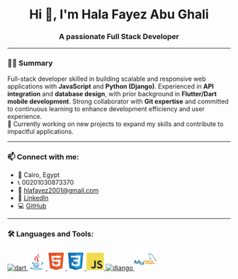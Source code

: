 <h1 align="center">Hi 👋, I'm Hala Fayez Abu Ghali</h1>
<h3 align="center">A passionate Full Stack Developer</h3>

---

### 👩‍💻 Summary
Full-stack developer skilled in building scalable and responsive web applications with **JavaScript** and **Python (Django)**. Experienced in **API integration** and **database design**, with prior background in **Flutter/Dart mobile development**. Strong collaborator with **Git expertise** and committed to continuous learning to enhance development efficiency and user experience.  
🚀 Currently working on new projects to expand my skills and contribute to impactful applications.  

---

### 📫 Connect with me:
- 📍 Cairo, Egypt  
- 📞 00201030873370  
- 📧 [hlafayez2001@gmail.com](mailto:hlafayez2001@gmail.com)  
- 🔗 [LinkedIn](https://www.linkedin.com/in/hala-fayez-abu-ghali-9a5096228/)  
- 💻 [GitHub](https://github.com/HlaFa)  

---

### 🛠 Languages and Tools:
<p align="left"> 
  <a href="https://dart.dev" target="_blank" rel="noreferrer">
    <img src="https://www.vectorlogo.zone/logos/dartlang/dartlang-icon.svg" alt="dart" width="40" height="40"/>
  </a> 
  <a href="https://www.java.com" target="_blank" rel="noreferrer">
    <img src="https://raw.githubusercontent.com/devicons/devicon/master/icons/java/java-original.svg" alt="java" width="40" height="40"/>
  </a> 
  <a href="https://developer.mozilla.org/en-US/docs/Web/HTML" target="_blank" rel="noreferrer">
    <img src="https://raw.githubusercontent.com/devicons/devicon/master/icons/html5/html5-original.svg" alt="html5" width="40" height="40"/>
  </a>
  <a href="https://developer.mozilla.org/en-US/docs/Web/CSS" target="_blank" rel="noreferrer">
    <img src="https://raw.githubusercontent.com/devicons/devicon/master/icons/css3/css3-original.svg" alt="css3" width="40" height="40"/>
  </a>
  <a href="https://developer.mozilla.org/en-US/docs/Web/JavaScript" target="_blank" rel="noreferrer">
    <img src="https://raw.githubusercontent.com/devicons/devicon/master/icons/javascript/javascript-original.svg" alt="javascript" width="40" height="40"/>
  </a>
  <a href="https://www.djangoproject.com/" target="_blank" rel="noreferrer">
    <img src="https://static.djangoproject.com/img/logos/django-logo-negative.svg" alt="django" width="60" height="40"/>
  </a>
  <a href="https://www.mysql.com/" target="_blank" rel="noreferrer">
    <img src="https://raw.githubusercontent.com/devicons/devicon/master/icons/mysql/mysql-original-wordmark.svg" alt="mysql" width="50" height="50"/>
  </a>
</p>
